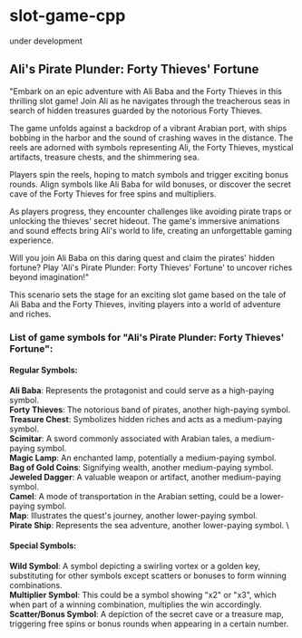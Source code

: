 # slot-game-cpp
under development

## Ali's Pirate Plunder: Forty Thieves' Fortune

"Embark on an epic adventure with Ali Baba and the Forty Thieves in this thrilling slot game! Join Ali as he navigates through the treacherous seas in search of hidden treasures guarded by the notorious Forty Thieves.

The game unfolds against a backdrop of a vibrant Arabian port, with ships bobbing in the harbor and the sound of crashing waves in the distance. The reels are adorned with symbols representing Ali, the Forty Thieves, mystical artifacts, treasure chests, and the shimmering sea.

Players spin the reels, hoping to match symbols and trigger exciting bonus rounds. Align symbols like Ali Baba for wild bonuses, or discover the secret cave of the Forty Thieves for free spins and multipliers.

As players progress, they encounter challenges like avoiding pirate traps or unlocking the thieves' secret hideout. The game's immersive animations and sound effects bring Ali's world to life, creating an unforgettable gaming experience.

Will you join Ali Baba on this daring quest and claim the pirates' hidden fortune? Play 'Ali's Pirate Plunder: Forty Thieves' Fortune' to uncover riches beyond imagination!"

This scenario sets the stage for an exciting slot game based on the tale of Ali Baba and the Forty Thieves, inviting players into a world of adventure and riches.

### List of game symbols for "Ali's Pirate Plunder: Forty Thieves' Fortune":

#### Regular Symbols:
**Ali Baba**: Represents the protagonist and could serve as a high-paying symbol. \
**Forty Thieves**: The notorious band of pirates, another high-paying symbol. \
**Treasure Chest**: Symbolizes hidden riches and acts as a medium-paying symbol. \
**Scimitar**: A sword commonly associated with Arabian tales, a medium-paying symbol.\
**Magic Lamp**: An enchanted lamp, potentially a medium-paying symbol.\
**Bag of Gold Coins**: Signifying wealth, another medium-paying symbol.\
**Jeweled Dagger**: A valuable weapon or artifact, another medium-paying symbol. \
**Camel**: A mode of transportation in the Arabian setting, could be a lower-paying symbol. \
**Map**: Illustrates the quest's journey, another lower-paying symbol. \
**Pirate Ship**: Represents the sea adventure, another lower-paying symbol. \

#### Special Symbols:
**Wild Symbol**: A symbol depicting a swirling vortex or a golden key, substituting for other symbols except scatters or bonuses to form winning combinations. \
**Multiplier Symbol**: This could be a symbol showing "x2" or "x3", which when part of a winning combination, multiplies the win accordingly. \
**Scatter/Bonus Symbol**: A depiction of the secret cave or a treasure map, triggering free spins or bonus rounds when appearing in a certain number.
